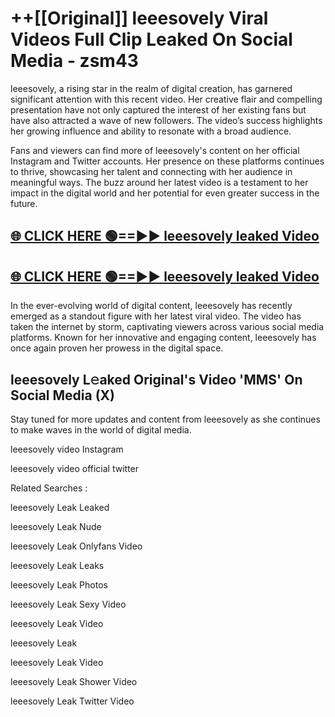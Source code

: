 # ++[[Original]] leeesovely Viral Videos Full Clip Leaked On Social Media - zsm43<br>

leeesovely, a rising star in the realm of digital creation, has garnered significant attention with this recent video. Her creative flair and compelling presentation have not only captured the interest of her existing fans but have also attracted a wave of new followers. The video’s success highlights her growing influence and ability to resonate with a broad audience.

Fans and viewers can find more of leeesovely's content on her official Instagram and Twitter accounts. Her presence on these platforms continues to thrive, showcasing her talent and connecting with her audience in meaningful ways. The buzz around her latest video is a testament to her impact in the digital world and her potential for even greater success in the future.


## [🌐 CLICK HERE 🟢==►► leeesovely leaked Video ](https://onlyclips.site?title=leeesovely&ref=git)

## [🌐 CLICK HERE 🟢==►► leeesovely leaked Video ](https://onlyclips.site?title=leeesovely&ref=git)


In the ever-evolving world of digital content, leeesovely has recently emerged as a standout figure with her latest viral video. The video has taken the internet by storm, captivating viewers across various social media platforms. Known for her innovative and engaging content, leeesovely has once again proven her prowess in the digital space.



## leeesovely L𝚎aked Original's Video 'MMS' On Social Media (X)


Stay tuned for more updates and content from leeesovely as she continues to make waves in the world of digital media.

leeesovely video Instagram

leeesovely video official twitter


Related Searches :

leeesovely Leak Leaked

leeesovely Leak Nude

leeesovely Leak Onlyfans Video

leeesovely Leak Leaks

leeesovely Leak Photos

leeesovely Leak Sexy Video

leeesovely Leak Video

leeesovely Leak

leeesovely Leak Video

leeesovely Leak Shower Video

leeesovely Leak Twitter Video

